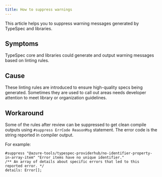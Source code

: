 ```yaml
---
title: How to suppress warnings
---
```


This article helps you to suppress warning messages generated by TypeSpec and libraries.

## Symptoms

TypeSpec core and libraries could generate and output warning messages based on linting rules.

## Cause

These linting rules are introduced to ensure high-quality specs being generated. Sometimes they are used to call out areas needs developer attention to meet library or organization guidelines.

## Workaround

Some of the rules after review can be suppressed to get clean compile outputs using `#suppress ErrCode ReasonMsg` statement. The error code is the string reported in compiler output.

For example:

```tsp
#suppress "@azure-tools/typespec-providerhub/no-identifier-property-in-array-item" "Error items have no unique identifier."
/** An array of details about specific errors that led to this reported error. */
details: Error[];
```
